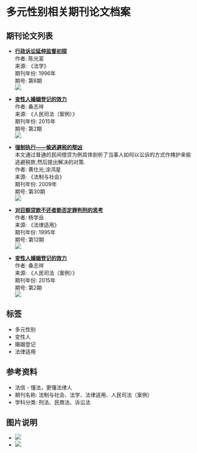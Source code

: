 # 多元性别相关期刊论文档案

## 期刊论文列表

- **[行政诉讼延伸监督初探](https://www.faxin.cn/v2/middleware.html?token=&url=%2Fv2%2Fqklw%2Fcontent.html%3Fgid%3DF44936)**  
  作者: 陈光富  
  来源: 《法学》  
  期刊年份: 1996年  
  期号: 第8期  
  ![](/staticelem/img/case/ln-icon.png)

- **[变性人婚姻登记的效力](https://www.faxin.cn/v2/middleware.html?token=&url=%2Fv2%2Fqklw%2Fcontent.html%3Fgid%3DF421714)**  
  作者: 桑志祥  
  来源: 《人民司法（案例）》  
  期刊年份: 2015年  
  期号: 第2期  
  ![](/staticelem/img/case/ln-icon.png)

- **[强制执行——偷逃避税的帮凶](https://www.faxin.cn/v2/middleware.html?token=&url=%2Fv2%2Fqklw%2Fcontent.html%3Fgid%3DF233796)**  
  本文通过普通的民间借贷为例具体剖析了当事人如何以讼诉的方式作掩护来偷逃避税款,然后提出解决的对策.  
  作者: 黄仕光;涂鸿星  
  来源: 《法制与社会》  
  期刊年份: 2009年  
  期号: 第30期  
  ![](/staticelem/img/case/ln-icon.png)

- **[对巨额贷款不还者能否定罪判刑的思考](https://www.faxin.cn/v2/middleware.html?token=&url=%2Fv2%2Fqklw%2Fcontent.html%3Fgid%3DF100996)**  
  作者: 杨学岳  
  来源: 《法律适用》  
  期刊年份: 1995年  
  期号: 第12期  
  ![](/staticelem/img/case/ln-icon.png)

- **[变性人婚姻登记的效力](https://www.faxin.cn/v2/middleware.html?token=&url=%2Fv2%2Fqklw%2Fcontent.html%3Fgid%3DF421714)**  
  作者: 桑志祥  
  来源: 《人民司法（案例）》  
  期刊年份: 2015年  
  期号: 第2期  
  ![](/staticelem/img/case/ln-icon.png)

## 标签
- 多元性别
- 变性人
- 婚姻登记
- 法律适用

## 参考资料
- 法信 - 懂法，更懂法律人
- 期刊名称: 法制与社会、法学、法律适用、人民司法（案例）
- 学科分类: 刑法、民商法、诉讼法

## 图片说明
- ![](/staticelem/img/logo.png?v=20240830)
- ![](../../staticelem/img/load.gif?v=20240830)